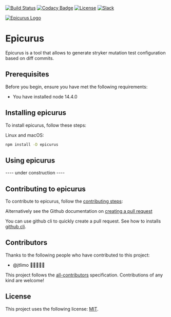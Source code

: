 [![Build Status](https://cloud.drone.io/api/badges/epicurus-tech/epicurus/status.svg)](https://cloud.drone.io/epicurus-tech/epicurus)
[![Codacy Badge](https://app.codacy.com/project/badge/Grade/7b9cc20ce0cb41a9b999e8361039b38a)](https://www.codacy.com/gh/epicurus-tech/epicurus/dashboard?utm_source=github.com&utm_medium=referral&utm_content=epicurus-tech/epicurus&utm_campaign=Badge_Grade)
[![License](https://camo.githubusercontent.com/64c92e2865462c1dfd107dca47b1aa1c381f9e92/68747470733a2f2f62616467656e2e6e65742f62616467652f6c6963656e73652f4d49542f626c7565)](https://github.com/jtlimo/epicurus/blob/master/LICENSE)
[![Slack](https://camo.githubusercontent.com/c1aef5b0b12552cf3f276956fde7874d6ed769ea/68747470733a2f2f696d672e736869656c64732e696f2f62616467652f736c61636b2d636861742d627269676874677265656e2e7376673f6c6f676f3d736c61636b)](https://join.slack.com/t/epicurus-workspace/shared_invite/zt-f32x72lj-TN3HaIlxjDy9YtWQsP9yEg)

[![Epicurus Logo](https://github.com/jtlimo/epicurus/blob/main/epicurus-logo.jpeg)](https://github.com/jtlimo/epicurus/blob/main/epicurus-logo.jpeg)

# Epicurus

Epicurus is a tool that allows to generate stryker mutation test configuration based on diff commits.

## Prerequisites

Before you begin, ensure you have met the following requirements:

- You have installed node 14.4.0

## Installing epicurus

To install epicurus, follow these steps:

Linux and macOS:

```bash
npm install -D epicurus
```

## Using epicurus

---- under construction ----

## Contributing to epicurus

To contribute to epicurus, follow the [contributing steps]:

[contributing steps]: https://github.com/jtlimo/epicurus/blob/master/CONTRIBUTING.md

Alternatively see the Github documentation on [creating a pull request](https://www.notion.so/Getting-Started-00191f447d7f4e1fb0b29dd7022a0936#e4ab5acc6fde4916850215c3985792b9)

You can use github cli to quickly create a pull request.
See how to installs [github cli](https://github.com/cli/cli).

## Contributors

Thanks to the following people who have contributed to this project:

- @jtlimo 📖🐛👩🏻‍💻

This project follows the [all-contributors](https://allcontributors.org/) specification. Contributions of any kind are welcome!

## License

This project uses the following license: [MIT](https://github.com/jtlimo/epicurus/blob/master/LICENSE).
